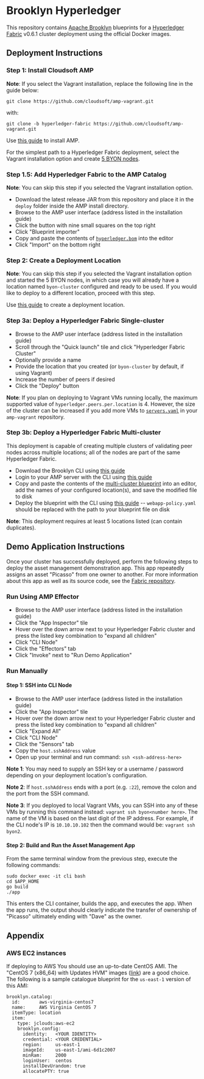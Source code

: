 # Brooklyn Hyperledger

This repository contains [Apache Brooklyn](https://brooklyn.apache.org/) blueprints for a
[Hyperledger Fabric](https://github.com/hyperledger/fabric) v0.6.1 cluster deployment using the official Docker images.

## Deployment Instructions

### Step 1: Install Cloudsoft AMP

**Note**: If you select the Vagrant installation, replace the following line in the guide below:
```
git clone https://github.com/cloudsoft/amp-vagrant.git
```

with:
```
git clone -b hyperledger-fabric https://github.com/cloudsoft/amp-vagrant.git
```

Use [this guide](http://docs.cloudsoft.io/tutorials/tutorial-get-amp-running.html) to install AMP.

For the simplest path to a Hyperledger Fabric deployment, select the Vagrant installation option and create
[5 BYON nodes](http://docs.cloudsoft.io/tutorials/tutorial-get-amp-running.html#starting-byon-nodes).

### Step 1.5: Add Hyperledger Fabric to the AMP Catalog

**Note**: You can skip this step if you selected the Vagrant installation option.

* Download the latest release JAR from this repository and place it in the
`deploy` folder inside the AMP install directory.
* Browse to the AMP user interface (address listed in the installation guide)
* Click the button with nine small squares on the top right
* Click "Blueprint importer"
* Copy and paste the contents of [`hyperledger.bom`](hyperledger.bom) into the editor
* Click "Import" on the bottom right

### Step 2: Create a Deployment Location

**Note**: You can skip this step if you selected the Vagrant installation option and started the 5 BYON nodes,
in which case you will already have a location named `byon-cluster` configured and ready to be used.
If you would like to deploy to a different location, proceed with this step.

Use [this guide](http://docs.cloudsoft.io/locations/first-location/index.html) to create a deployment location.

### Step 3a: Deploy a Hyperledger Fabric Single-cluster

* Browse to the AMP user interface (address listed in the installation guide)
* Scroll through the "Quick launch" tile and click "Hyperledger Fabric Cluster"
* Optionally provide a name
* Provide the location that you created (or `byon-cluster` by default, if using Vagrant)
* Increase the number of peers if desired
* Click the "Deploy" button

**Note**: If you plan on deploying to Vagrant VMs running locally, the maximum supported value of
`hyperledger.peers.per.location` is 4. However, the size of the cluster can be increased if you add more VMs
to [`servers.yaml`](https://github.com/cloudsoft/amp-vagrant/blob/hyperledger-fabric/servers.yaml) in your `amp-vagrant` repository.

### Step 3b: Deploy a Hyperledger Fabric Multi-cluster

This deployment is capable of creating multiple clusters of validating peer nodes across
multiple locations; all of the nodes are part of the same Hyperledger Fabric.

* Download the Brooklyn CLI using [this guide](https://brooklyn.apache.org/v/latest/ops/cli/)
* Login to your AMP server with the CLI using [this guide](https://brooklyn.apache.org/v/latest/ops/cli/cli-usage-guide.html#login)
* Copy and paste the contents of the [multi-cluster blueprint](examples/hyperledger-multi-cluster.yaml) into an editor, add the names of your configured location(s), and save the modified file to disk
* Deploy the blueprint with the CLI using [this guide](https://brooklyn.apache.org/v/latest/ops/cli/cli-usage-guide.html#applications) -- `webapp-policy.yaml` should be replaced with the path to your blueprint file on disk

**Note**: This deployment requires at least 5 locations listed (can contain duplicates).

## Demo Application Instructions

Once your cluster has successfully deployed, perform the following steps to deploy the asset management demonstration app.  This app repeatedly assigns an asset "Picasso" from one owner to another.  For more information about this app as well as its source code, see the [Fabric repository](https://github.com/hyperledger/fabric/tree/v0.6.1-preview/examples/chaincode/go/asset_management).

### Run Using AMP Effector

* Browse to the AMP user interface (address listed in the installation guide)
* Click the "App Inspector" tile
* Hover over the down arrow next to your Hyperledger Fabric cluster and press the listed key combination to "expand all children"
* Click "CLI Node"
* Click the "Effectors" tab
* Click "Invoke" next to "Run Demo Application"

### Run Manually

#### Step 1: SSH into CLI Node

* Browse to the AMP user interface (address listed in the installation guide)
* Click the "App Inspector" tile
* Hover over the down arrow next to your Hyperledger Fabric cluster and press the listed key combination to "expand all children"
* Click "Expand All"
* Click "CLI Node"
* Click the "Sensors" tab
* Copy the `host.sshAddress` value
* Open up your terminal and run command: `ssh <ssh-address-here>`

**Note 1**: You may need to supply an SSH key or a username / password depending on your
deployment location's configuration.

**Note 2**: If `host.sshAddress` ends with a port (e.g. `:22`), remove the colon and the port from the SSH command.

**Note 3**: If you deployed to local Vagrant VMs, you can SSH into any of these VMs by running this command instead:
`vagrant ssh byon<number here>`. The name of the VM is based on the last digit of the IP address.
For example, if the CLI node's IP is `10.10.10.102` then the command would be: `vagrant ssh byon2`.

#### Step 2: Build and Run the Asset Management App

From the same terminal window from the previous step, execute the following commands:
```
sudo docker exec -it cli bash
cd $APP_HOME
go build
./app
```

This enters the CLI container, builds the app, and executes the app. When the app runs, the output should clearly indicate the transfer of ownership of "Picasso" ultimately ending with "Dave" as the owner.

## Appendix

### AWS EC2 instances

If deploying to AWS You should use an up-to-date CentOS AMI. The "CentOS 7 (x86_64) with Updates HVM"
images ([link](https://aws.amazon.com/marketplace/ordering?productId=b7ee8a69-ee97-4a49-9e68-afaee216db2e))
are a good choice. The following is a sample catalogue blueprint for the `us-east-1` version of this AMI:

    brooklyn.catalog:
      id:       aws-virginia-centos7
      name:     AWS Virginia CentOS 7
      itemType: location
      item:
        type: jclouds:aws-ec2
        brooklyn.config:
          identity:   <YOUR IDENTITY>
          credential: <YOUR CREDENTIAL>
          region:     us-east-1
          imageId:    us-east-1/ami-6d1c2007
          minRam:     2000
          loginUser:  centos
          installDevUrandom: true
          allocatePTY: true
